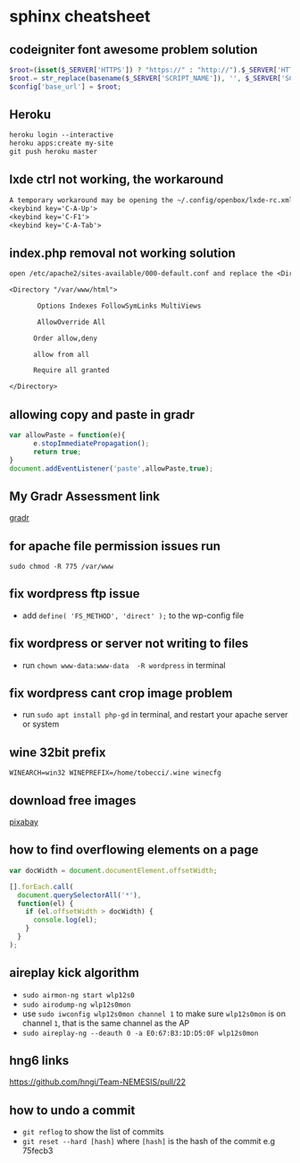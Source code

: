 # sphinx cheatsheet

## codeigniter font awesome problem solution

```php
$root=(isset($_SERVER['HTTPS']) ? "https://" : "http://").$_SERVER['HTTP_HOST'];
$root.= str_replace(basename($_SERVER['SCRIPT_NAME']), '', $_SERVER['SCRIPT_NAME']);
$config['base_url'] = $root;
```

## Heroku

```txt
heroku login --interactive
heroku apps:create my-site
git push heroku master
```

## lxde ctrl not working, the workaround

```txt
A temporary workaround may be opening the ~/.config/openbox/lxde-rc.xml config file in a text editor, finding the section and then manually adding the "C-" to the field like this:
<keybind key='C-A-Up'>
<keybind key='C-F1'>
<keybind key='C-A-Tab'>
```

## index.php removal not working solution

```txt
open /etc/apache2/sites-available/000-default.conf and replace the <Directory > tag with the code below. in some cases you add it

<Directory "/var/www/html">

       Options Indexes FollowSymLinks MultiViews

       AllowOverride All

      Order allow,deny

      allow from all

      Require all granted

</Directory>
```

## allowing copy and paste in gradr

```javascript
var allowPaste = function(e){
      e.stopImmediatePropagation();
      return true;
}
document.addEventListener('paste',allowPaste,true);
```

## My Gradr Assessment link

[gradr](https://mygradr.web.app/RLSn4T6mJmQBORq7vnOt/!#intro)


## for apache file permission issues run

`sudo chmod -R 775 /var/www`

## fix wordpress ftp issue

* add `define( 'FS_METHOD', 'direct' );` to the wp-config file

## fix wordpress or server not writing to files

* run `chown www-data:www-data  -R wordpress` in terminal

## fix wordpress cant crop image problem

* run `sudo apt install php-gd` in terminal, and restart your apache server or system

## wine 32bit prefix
`WINEARCH=win32 WINEPREFIX=/home/tobecci/.wine winecfg`

## download free images
[pixabay](https://pixabay.com)

## how to find overflowing elements on a page

```js
var docWidth = document.documentElement.offsetWidth;

[].forEach.call(
  document.querySelectorAll('*'),
  function(el) {
    if (el.offsetWidth > docWidth) {
      console.log(el);
    }
  }
);
```
## aireplay kick algorithm
* `sudo airmon-ng start wlp12s0`
* `sudo airodump-ng wlp12s0mon`
* use `sudo iwconfig wlp12s0mon channel 1` to make sure `wlp12s0mon` is on channel `1`, that is the same channel as the AP 
* `sudo aireplay-ng --deauth 0 -a E0:67:B3:1D:D5:0F wlp12s0mon`

## hng6 links
https://github.com/hngi/Team-NEMESIS/pull/22

## how to undo a commit

* `git reflog` to show the list of commits
* `git reset --hard [hash]` where `[hash]` is the hash of the commit e.g 75fecb3
